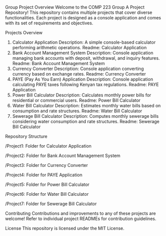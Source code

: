 Group Project Overview
Welcome to the COMP 223 Group A Project Repository! This repository contains multiple projects that cover diverse functionalities. Each project is designed as a console application and comes with its set of requirements and objectives.

Projects Overview
1. Calculator Application
Description: A simple console-based calculator performing arithmetic operations.
Readme: Calculator Application
2. Bank Account Management System
Description: Console application managing bank accounts with deposit, withdrawal, and inquiry features.
Readme: Bank Account Management System
3. Currency Converter
Description: Console application converting currency based on exchange rates.
Readme: Currency Converter
4. PAYE (Pay As You Earn) Application
Description: Console application calculating PAYE taxes following Kenyan tax regulations.
Readme: PAYE Application
5. Power Bill Calculator
Description: Calculates monthly power bills for residential or commercial users.
Readme: Power Bill Calculator
6. Water Bill Calculator
Description: Estimates monthly water bills based on consumption and rate structures.
Readme: Water Bill Calculator
7. Sewerage Bill Calculator
Description: Computes monthly sewerage bills considering water consumption and rate structures.
Readme: Sewerage Bill Calculator

Repository Structure

/Project1: Folder for Calculator Application

/Project2: Folder for Bank Account Management System

/Project3: Folder for Currency Converter

/Project4: Folder for PAYE Application

/Project5: Folder for Power Bill Calculator

/Project6: Folder for Water Bill Calculator

/Project7: Folder for Sewerage Bill Calculator

Contributing
Contributions and improvements to any of these projects are welcome! Refer to individual project READMEs for contribution guidelines.

License
This repository is licensed under the MIT License.
